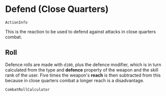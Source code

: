 # Defend (Close Quarters)

`ActionInfo`

This is the reaction to be used to defend against attacks in close quarters combat.

## Roll

Defence rolls are made with `d100`, plus the defence modifier, which is in turn calculated from the type and **defence** property of the weapon and the skill rank of the user. Five times the weapon's **reach** is then subtracted from this because in close quarters combat a longer reach is a disadvantage.

`CombatRollCalculator`
